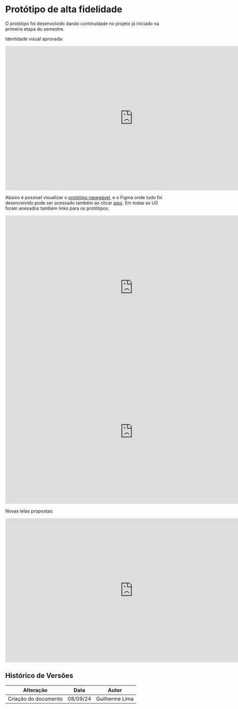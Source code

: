 # Protótipo de alta fidelidade

O protótipo foi desenvolvido dando continuidade no projeto já iniciado na primeira etapa do semestre.

Identidade visual aprovada:
<iframe style="border: 1px solid rgba(0, 0, 0, 0.1);" width="800" height="450" src="https://www.figma.com/embed?embed_host=share&url=https%3A%2F%2Fwww.figma.com%2Fproto%2Frgl6c0lXvhJ0vI6pmL352q%2FProposta-de-IDV%3Fpage-id%3D0%253A1%26type%3Ddesign%26node-id%3D6-2288%26viewport%3D461%252C927%252C0.48%26t%3DFYT2mvh3mVrTcSJp-1%26scaling%3Dcontain%26mode%3Ddesign" allowfullscreen></iframe>


Abaixo é possível visualizar o [protótipo navegável](https://www.figma.com/proto/kJgE4ThZiTpMIufCMTbbCI/Prot%C3%B3tipos?node-id=2-6196&node-type=FRAME&t=S46mvZirzbd6VvTS-1&scaling=min-zoom&content-scaling=fixed&page-id=0%3A1), e o Figma onde tudo foi desenvolvido pode ser acessado também ao clicar [aqui](https://www.figma.com/design/kJgE4ThZiTpMIufCMTbbCI/Prot%C3%B3tipos?node-id=2-6196&t=SFDl1x575CPCgFca-1). Em todas as US foram anexados também links para os protótipos.


<iframe style="border: 1px solid rgba(0, 0, 0, 0.1);" width="800" height="450" src="https://embed.figma.com/design/fp984nJmbR3xHAqVM7ixsH/Prot%C3%B3tipos-2024.2?node-id=0-1&embed-host=share" allowfullscreen></iframe>

<iframe style="border: 1px solid rgba(0, 0, 0, 0.1);" width="800" height="450" src="https://www.figma.com/proto/fp984nJmbR3xHAqVM7ixsH/Prot%C3%B3tipos-2024.2?node-id=0-1&t=a1GKwNGzlmUuLkIO-1" allowfullscreen></iframe>

Novas telas propostas:
<iframe style="border: 1px solid rgba(0, 0, 0, 0.1);" width="800" height="450" src="https://embed.figma.com/proto/fp984nJmbR3xHAqVM7ixsH/Prot%C3%B3tipos-2024.2?node-id=5421-456&embed-host=share" allowfullscreen></iframe>


## Histórico de Versões

| Alteração            | Data     | Autor       |
| -------------------- | -------- | ----------- |
| Criação do documento | 08/09/24 | Guilherme Lima |